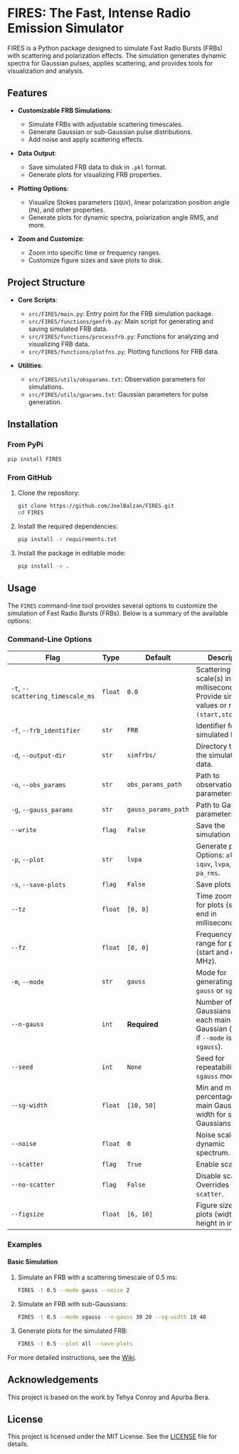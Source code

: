 # FIRES: The Fast, Intense Radio Emission Simulator

FIRES is a Python package designed to simulate Fast Radio Bursts (FRBs) with scattering and polarization effects. The simulation generates dynamic spectra for Gaussian pulses, applies scattering, and provides tools for visualization and analysis.

## Features

- **Customizable FRB Simulations**:
  - Simulate FRBs with adjustable scattering timescales.
  - Generate Gaussian or sub-Gaussian pulse distributions.
  - Add noise and apply scattering effects.

- **Data Output**:
  - Save simulated FRB data to disk in `.pkl` format.
  - Generate plots for visualizing FRB properties.

- **Plotting Options**:
  - Visualize Stokes parameters (`IQUV`), linear polarization position angle (`PA`), and other properties.
  - Generate plots for dynamic spectra, polarization angle RMS, and more.

- **Zoom and Customize**:
  - Zoom into specific time or frequency ranges.
  - Customize figure sizes and save plots to disk.

## Project Structure

- **Core Scripts**:
  - `src/FIRES/main.py`: Entry point for the FRB simulation package.
  - `src/FIRES/functions/genfrb.py`: Main script for generating and saving simulated FRB data.
  - `src/FIRES/functions/processfrb.py`: Functions for analyzing and visualizing FRB data.
  - `src/FIRES/functions/plotfns.py`: Plotting functions for FRB data.

- **Utilities**:
  - `src/FIRES/utils/obsparams.txt`: Observation parameters for simulations.
  - `src/FIRES/utils/gparams.txt`: Gaussian parameters for pulse generation.

## Installation
### From PyPi
```bash
pip install FIRES
```

### From GitHub
1. Clone the repository:
    ```bash
    git clone https://github.com/JoelBalzan/FIRES.git
    cd FIRES
    ```

2. Install the required dependencies:
    ```bash
    pip install -r requirements.txt
    ```

3. Install the package in editable mode:
    ```bash
    pip install -e .
    ```

## Usage

The `FIRES` command-line tool provides several options to customize the simulation of Fast Radio Bursts (FRBs). Below is a summary of the available options:

### Command-Line Options

| **Flag**                  | **Type**   | **Default**       | **Description**                                                                                     |
|---------------------------|------------|-------------------|-----------------------------------------------------------------------------------------------------|
| `-t`, `--scattering_timescale_ms` | `float`   | `0.0`            | Scattering time scale(s) in milliseconds. Provide single values or ranges `(start,stop,step)`.      |
| `-f`, `--frb_identifier`  | `str`      | `FRB`             | Identifier for the simulated FRB.                                                                  |
| `-d`, `--output-dir`       | `str`      | `simfrbs/`        | Directory to save the simulated FRB data.                                                          |
| `-o`, `--obs_params`       | `str`      | `obs_params_path` | Path to observation parameters file.                                                               |
| `-g`, `--gauss_params`     | `str`      | `gauss_params_path` | Path to Gaussian parameters file.                                                                  |
| `--write`                  | `flag`     | `False`           | Save the simulation to disk.                                                                       |
| `-p`, `--plot`             | `str`      | `lvpa`            | Generate plots. Options: `all`, `None`, `iquv`, `lvpa`, `dpa`, `rm`, `pa_rms`.                     |
| `-s`, `--save-plots`       | `flag`     | `False`           | Save plots to disk.                                                                                |
| `--tz`                    | `float`    | `[0, 0]`          | Time zoom range for plots (start and end in milliseconds).                                         |
| `--fz`                    | `float`    | `[0, 0]`          | Frequency zoom range for plots (start and end in MHz).                                             |
| `-m`, `--mode`             | `str`      | `gauss`           | Mode for generating pulses: `gauss` or `sgauss`.                                                   |
| `--n-gauss`               | `int`      | **Required**      | Number of sub-Gaussians for each main Gaussian (required if `--mode` is `sgauss`).                 |
| `--seed`                  | `int`      | `None`            | Seed for repeatability in `sgauss` mode.                                                           |
| `--sg-width`              | `float`    | `[10, 50]`        | Min and max percentage of the main Gaussian width for sub-Gaussians.                               |
| `--noise`                 | `float`    | `0`               | Noise scale in the dynamic spectrum.                                                               |
| `--scatter`               | `flag`     | `True`            | Enable scattering.                                                                                 |
| `--no-scatter`            | `flag`     | `False`           | Disable scattering. Overrides `--scatter`.                                                        |
| `--figsize`               | `float`    | `[6, 10]`         | Figure size for plots (width and height in inches).                                                |

### Examples

#### Basic Simulation
1. Simulate an FRB with a scattering timescale of 0.5 ms:
    ```bash
    FIRES -t 0.5 --mode gauss --noise 2
    ```

2. Simulate an FRB with sub-Gaussians:
    ```bash
    FIRES -t 0.5 --mode sgauss --n-gauss 30 20 --sg-width 10 40
    ```

3. Generate plots for the simulated FRB:
    ```bash
    FIRES -t 0.5 --plot all --save-plots
    ```

For more detailed instructions, see the [Wiki](https://github.com/JoelBalzan/FIRES/wiki).

## Acknowledgements

This project is based on the work by Tehya Conroy and Apurba Bera.

## License

This project is licensed under the MIT License. See the [LICENSE](LICENSE) file for details.
